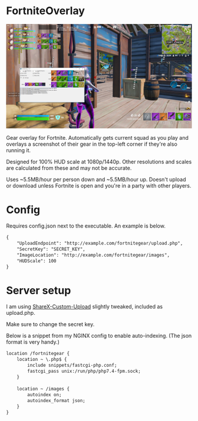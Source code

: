 # FortniteOverlay

![Preview screenshot](PreviewScreenshot.jpg)

Gear overlay for Fortnite. Automatically gets current squad as you play and overlays a screenshot of their gear in the top-left corner if they're also running it.

Designed for 100% HUD scale at 1080p/1440p. Other resolutions and scales are calculated from these and may not be accurate.

Uses ~5.5MB/hour per person down and ~5.5MB/hour up. Doesn't upload or download unless Fortnite is open and you're in a party with other players.

# Config

Requires config.json next to the executable. An example is below.

```
{
    "UploadEndpoint": "http://example.com/fortnitegear/upload.php",
    "SecretKey": "SECRET_KEY",
    "ImageLocation": "http://example.com/fortnitegear/images",
    "HUDScale": 100
}
```

# Server setup

I am using [ShareX-Custom-Upload](https://github.com/Inteliboi/ShareX-Custom-Upload) slightly tweaked, included as upload.php.

Make sure to change the secret key.

Below is a snippet from my NGINX config to enable auto-indexing. (The json format is very handy.)

```
location /fortnitegear {
    location ~ \.php$ {
        include snippets/fastcgi-php.conf;
        fastcgi_pass unix:/run/php/php7.4-fpm.sock;
    }

    location ~ /images {
        autoindex on;
        autoindex_format json;
    }
}
```